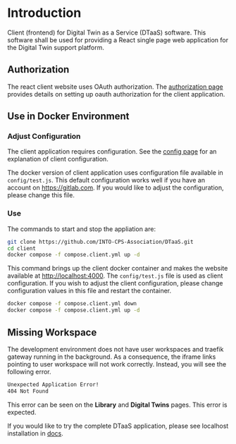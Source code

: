 # Introduction

Client (frontend) for Digital Twin as a Service (DTaaS) software.
This software shall be used for providing a React single page web
application for the Digital Twin support platform.

## Authorization

The react client website uses OAuth authorization.
The [authorization page](https://into-cps-association.github.io/DTaaS/development/admin/client/auth.html)
provides details on setting up oauth authorization for
the client application.

## Use in Docker Environment

### Adjust Configuration

The client application requires configuration.
See the [config page](https://into-cps-association.github.io/DTaaS/development/admin/client/config.html)
for an explanation of client configuration.

The docker version of client application uses configuration
file available in `config/test.js`. This default configuration
works well if you have an account on <https://gitlab.com>.
If you would like to adjust the configuration, please change this file.

### Use

The commands to start and stop the appliation are:

```bash
git clone https://github.com/INTO-CPS-Association/DTaaS.git
cd client
docker compose -f compose.client.yml up -d
```

This command brings up the client docker container and makes
the website available at <http://localhost:4000>.
The `config/test.js` file is used as client configuration.
If you wish to adjust the client configuration, please change
configuration values in this file and restart the container.

```bash
docker compose -f compose.client.yml down
docker compose -f compose.client.yml up -d
```

## Missing Workspace

The development environment does not have user workspaces and
traefik gateway running in the background. As a consequence, the iframe
links pointing to user workspace will not work correctly. Instead, you
will see the following error.

```txt
Unexpected Application Error!
404 Not Found
```

This error can be seen on the **Library** and **Digital Twins** pages.
This error is expected.

If you would like to try the complete DTaaS application, please see
localhost installation in
[docs](https://into-cps-association.github.io/DTaaS/development/admin/localhost.html).
